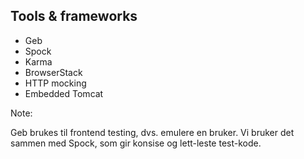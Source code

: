 ## Tools & frameworks

* Geb
* Spock
* Karma
* BrowserStack
* HTTP mocking
* Embedded Tomcat

Note:

Geb brukes til frontend testing, dvs. emulere en bruker. Vi bruker det sammen med Spock, som gir konsise og lett-leste test-kode.

